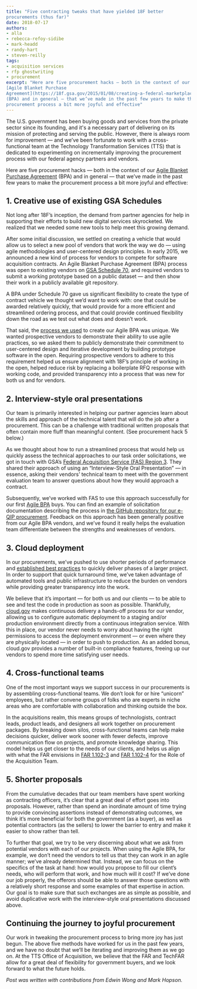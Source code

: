 ```yaml
---
title: "Five contracting tweaks that have yielded 18F better
procurements (thus far)"
date: 2018-07-17
authors:
- alla
- rebecca-refoy-sidibe
- mark-headd
- randy-hart
- steven-reilly
tags:
- acquisition services
- rfp ghostwriting
- procurement
excerpt: "Here are five procurement hacks — both in the context of our
[Agile Blanket Purchase
Agreement](https://18f.gsa.gov/2015/01/08/creating-a-federal-marketplace-for-agile-delivery-services/)
(BPA) and in general — that we’ve made in the past few years to make the
procurement process a bit more joyful and effective"
---
```


The U.S. government has been buying goods and services from the private
sector since its founding, and it's a necessary part of delivering on
its mission of protecting and serving the public. However, there is
always room for improvement — and we’ve been fortunate to work with a
cross-functional team at the Technology Transformation Services (TTS)
that is dedicated to experimenting on incrementally improving the
procurement process with our federal agency partners and vendors.

Here are five procurement hacks — both in the context of our [Agile
Blanket Purchase Agreement](https://agile-bpa.18f.gov/) (BPA) and in
general — that we’ve made in the past few years to make the procurement
process a bit more joyful and effective:

## 1. Creative use of existing GSA Schedules

Not long after 18F’s inception, the demand from partner agencies for
help in supporting their efforts to build new digital services
skyrocketed. We realized that we needed some new tools to help meet this
growing demand.

After some initial discussion, we settled on creating a vehicle that
would allow us to select a new pool of vendors that work the way we do —
using agile methodologies and user-centered design principles. In early
2015, we announced a new kind of process for vendors to compete for
software acquisition contracts. An Agile Blanket Purchase Agreement
(BPA) process was open to existing vendors on [GSA Schedule
70](http://www.gsa.gov/portal/content/104506), and required vendors to
submit a working prototype based on a public dataset — and then show
their work in a publicly available git repository.

A BPA under Schedule 70 gave us significant flexibility to create the
type of contract vehicle we thought we’d want to work with: one that
could be awarded relatively quickly, that would provide for a more
efficient and streamlined ordering process, and that could provide
continued flexibility down the road as we test out what does and doesn’t
work.

That said, the [process we
used](https://18f.gsa.gov/2015/08/28/announcing-the-agile-BPA-awards/)
to create our Agile BPA was unique. We wanted prospective vendors to
demonstrate their ability to use agile practices, so we asked them to
publicly demonstrate their commitment to user-centered design and
iterative development by building prototype software in the open.
Requiring prospective vendors to adhere to this requirement helped us
ensure alignment with 18F’s principle of working in the open, helped
reduce risk by replacing a boilerplate RFQ response with working code,
and provided transparency into a process that was new for both us and
for vendors.

## 2. Interview-style oral presentations

Our team is primarily interested in helping our partner agencies learn
about the skills and approach of the technical talent that will do the
job after a procurement. This can be a challenge with traditional
written proposals that often contain more fluff than meaningful content.
(See procurement hack 5 below.)

As we thought about how to run a streamlined process that would help us
quickly assess the technical approaches to our task order solicitations,
we got in touch with GSA’s [Federal Acquisition Service (FAS) Region
3](http://www.gsa.gov/portal/content/104687). They shared their
approach of using an “Interview-Style Oral Presentation” — in essence,
asking their vendors’ technical team to meet with the government
evaluation team to answer questions about how they would approach a
contract.

Subsequently, we’ve worked with FAS to use this approach successfully
for our first [Agile BPA](https://agile-bpa.18f.gov/) buys. You can
find an example of solicitation documentation describing the process in
[the GitHub repository for our e-QIP
procurement](https://github.com/18F/bpa-opm-eqip/blob/master/RFQ.md).
Feedback on this approach has been generally positive from our Agile BPA
vendors, and we’ve found it really helps the evaluation team
differentiate between the strengths and weaknesses of vendors.

## 3. Cloud deployment

In our procurements, we’ve pushed to use shorter periods of performance
and [established best
practices](https://18f.gsa.gov/partnership-principles/) to quickly
deliver phases of a larger project. In order to support that quick
turnaround time, we’ve taken advantage of automated tools and public
infrastructure to reduce the burden on vendors while providing greater
transparency into the work.

We believe that it’s important — for both us and our clients — to be
able to see and test the code in production as soon as possible.
Thankfully, [cloud.gov](https://cloud.gov/) makes continuous delivery
a hands-off process for our vendor, allowing us to configure automatic
deployment to a staging and/or production environment directly from a
continuous integration service. With this in place, our vendor never
needs to worry about having the right permissions to access the
deployment environment — or even where they are physically located — in
order to push to production. As an added bonus, cloud.gov provides a
number of built-in compliance features, freeing up our vendors to spend
more time satisfying user needs.

## 4. Cross-functional teams

One of the most important ways we support success in our procurements is
by assembling cross-functional teams. We don’t look for or hire
“unicorn” employees, but rather convene groups of folks who are experts
in niche areas who are comfortable with collaboration and thinking
outside the box.

In the acquisitions realm, this means groups of technologists, contract
leads, product leads, and designers all work together on procurement
packages. By breaking down silos, cross-functional teams can help make
decisions quicker, deliver work sooner with fewer defects, improve
communication flow on projects, and promote knowledge sharing. This
model helps us get closer to the needs of our clients, and helps us
align with what the FAR envisions in [FAR
1.102-3](http://farsite.hill.af.mil/reghtml/regs/far2afmcfars/fardfars/far/01.htm#P41_7685)
and [FAR
1.102-4](http://farsite.hill.af.mil/reghtml/regs/far2afmcfars/fardfars/far/01.htm#P43_8245)
for the Role of the Acquisition Team.

## 5. Shorter proposals

From the cumulative decades that our team members have spent working as
contracting officers, it’s clear that a great deal of effort goes into
proposals. However, rather than spend an inordinate amount of time
trying to provide convincing assertions instead of demonstrating
outcomes, we think it’s more beneficial for both the government (as a
buyer), as well as potential contractors (as the sellers) to lower the
barrier to entry and make it easier to show rather than tell.

To further that goal, we try to be very discerning about what we ask
from potential vendors with each of our projects. When using the Agile
BPA, for example, we don’t need the vendors to tell us that they can
work in an agile manner; we’ve already determined that. Instead, we can
focus on the specifics of the task at hand: how would you propose to
fill our client’s needs, who will perform that work, and how much will
it cost? If we’ve done our job properly, the offerors should be able to
answer those questions with a relatively short response and some
examples of that expertise in action. Our goal is to make sure that such
exchanges are as simple as possible, and avoid duplicative work with the
interview-style oral presentations discussed above.

## Continuing the journey to joyful procurement

Our work in tweaking the procurement process to bring more joy has just
begun. The above five methods have worked for us in the past few years,
and we have no doubt that we’ll be iterating and improving them as we go
on. At the TTS Office of Acquisition, we believe that the FAR and
TechFAR allow for a great deal of flexibility for government buyers, and
we look forward to what the future holds.

*Post was written with contributions from Edwin Wong and Mark Hopson.*
